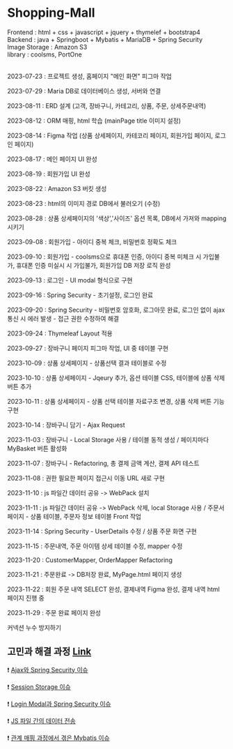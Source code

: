 ﻿# Shopping-Mall

Frontend : html + css + javascript + jquery + thymelef + bootstrap4 <Br>
Backend : java + Springboot + Mybatis + MariaDB + Spring Security <br>
Image Storage : Amazon S3 <br>
library : coolsms, PortOne <br><Br>

2023-07-23 : 프로젝트 생성, 홈페이지 "메인 화면" 피그마 작업

2023-07-29 : Maria DB로 데이터베이스 생성, 서버와 연결

2023-08-11 : ERD 설계 (고객, 장바구니, 카테고리, 상품, 주문, 상세주문내역)

2023-08-12 : ORM 매핑, html 학습 (mainPage title 이미지 설정)

2023-08-14 : Figma 작업 (상품 상세페이지, 카테코리 페이지, 회원가입 페이지, 로그인 페이지)

2023-08-17 : 메인 페이지 UI 완성

2023-08-19 :  회원가입 UI 완성

2023-08-22 : Amazon S3 버킷 생성

2023-08-23 : html의 이미지 경로 DB에서 불러오기 (수정)

2023-08-28 : 상품 상세페이지의 '색상','사이즈' 옵션 목록, DB에서 가져와 mapping 시키기

2023-09-08 : 회원가입 - 아이디 중복 체크, 비밀번호 정확도 체크

2023-09-10 : 회원가입 - coolsms으로 휴대폰 인증, 아이디 중복 미체크 시 가입불가, 휴대폰 인증 미실시 시 가입불가, 회원가입 DB 저장 로직 완성

2023-09-13 : 로그인 - UI modal 형식으로 구현

2023-09-16 : Spring Security - 초기설정, 로그인 완료

2023-09-20 : Spring Security - 비밀번호 암호화, 로그아웃 완료, 로그인 없이 ajax 통신 시 에러 발생 - 접근 권한 수정하여 해결

2023-09-24 : Thymeleaf Layout 적용

2023-09-27 : 장바구니 페이지 피그마 작업, UI 중 테이블 구현

2023-10-09 : 상품 상세페이지 - 상품선택 결과 테이블로 수정

2023-10-10 : 상품 상세페이지 - Jqeury 추가, 옵션 테이블 CSS, 테이블에 상품 삭제 버튼 추가

2023-10-11 : 상품 상세페이지 - 상품 선택 테이블 자료구조 변경, 상품 삭제 버튼 기능 구현

2023-10-14 : 장바구니 담기 - Ajax Request

2023-11-03 : 장바구니 - Local Storage 사용 / 테이블 동적 생성 / 페이지마다 MyBasket 버튼 활성화

2023-11-07 : 장바구니 - Refactoring, 총 결제 금액 계산, 결제 API 테스트

2023-11-08 : 권한 필요한 페이지 접근시 이동 URL 새로 구현

2023-11-10 : js 파일간 데이터 공유 -> WebPack 설치

2023-11-11 : js 파일간 데이터 공유 -> WebPack 삭제, local Storage 사용   /   주문서 페이지 - 상품 테이블, 주문자 정보 테이블 Front 작업

2023-11-14 : Spring Security - UserDetails 수정 / 상품 주문 화면 구현

2023-11-15 : 주문내역, 주문 아이템 상세 테이블 수정, mapper 수정

2023-11-20 : CustomerMapper, OrderMapper Refactoring

2023-11-21 : 주문완료 -> DB저장 완료, MyPage.html 페이지 생성

2023-11-22 : 회원 주문 내역 SELECT 완성, 결제내역 Figma 완성, 결제 내역 html 페이지 진행 중

2023-11-29 : 주문 완료 페이지 완성

커넥션 누수 방지하기

## 고민과 해결 과정 [Link](https://sky-pail-416.notion.site/Trouble-Shooting-f4dfed6ea5e74e429cf9a77326927e49?pvs=4)

❗ [Ajax와 Spring Security 이슈](https://sky-pail-416.notion.site/Ajax-Spring-Security-8223e0b6bd4943bda85787aa805d6aa9?pvs=4)

❗ [Session Storage 이슈](https://sky-pail-416.notion.site/Session-Storage-22f01785b0a0492b9fe5eb7915b0dfcf?pvs=4)

❗ [Login Modal과 Spring Security 이슈](https://sky-pail-416.notion.site/Login-Modal-Spring-Security-3fa1959914744b13877e7b0866d32b6d?pvs=4)

❗ [JS 파일 간의 데이터 전송](https://sky-pail-416.notion.site/JS-1fe7e289d1e04780a0a1d964527b2d13?pvs=4)

❗ [관계 매핑 과정에서 겪은 Mybatis 이슈](https://sky-pail-416.notion.site/Mybatis-59c011c4c6454de4ac79ed46b8e202d6?pvs=4)
